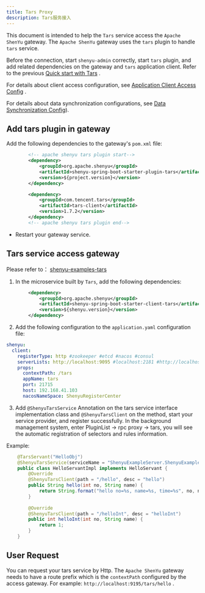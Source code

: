 ```yaml
---
title: Tars Proxy
description: Tars服务接入
---
```


This document is intended to help the `Tars` service access the `Apache ShenYu` gateway. The `Apache ShenYu` gateway uses the `tars` plugin to handle `tars` service.

Before the connection, start `shenyu-admin` correctly, start `tars` plugin, and add related dependencies on the gateway and `tars` application client. Refer to the previous [Quick start with Tars](../../quick-start/quick-start-tars) .

For details about client access configuration, see [Application Client Access Config](./register-center-access) .

For details about data synchronization configurations, see [Data Synchronization Config](./use-data-sync)).


## Add tars plugin in gateway


Add the following dependencies to the gateway's `pom.xml` file:


```xml
        <!-- apache shenyu tars plugin start-->
        <dependency>
            <groupId>org.apache.shenyu</groupId>
            <artifactId>shenyu-spring-boot-starter-plugin-tars</artifactId>
            <version>${project.version}</version>
        </dependency>

        <dependency>
            <groupId>com.tencent.tars</groupId>
            <artifactId>tars-client</artifactId>
            <version>1.7.2</version>
        </dependency>
        <!-- apache shenyu tars plugin end-->
```

* Restart your gateway service.

## Tars service access gateway

Please refer to： [shenyu-examples-tars](https://github.com/apache/shenyu/tree/v2.4.1/shenyu-examples/shenyu-examples-tars)

1. In the microservice built by `Tars`, add the following dependencies:

```xml
        <dependency>
            <groupId>org.apache.shenyu</groupId>
            <artifactId>shenyu-spring-boot-starter-client-tars</artifactId>
            <version>${shenyu.version}</version>
        </dependency>
```

2. Add the following configuration to the `application.yaml` configuration file:

```yaml
shenyu:
  client:
    registerType: http #zookeeper #etcd #nacos #consul
    serverLists: http://localhost:9095 #localhost:2181 #http://localhost:2379 #localhost:8848
    props:
      contextPath: /tars
      appName: tars
      port: 21715
      host: 192.168.41.103
      nacosNameSpace: ShenyuRegisterCenter
```

3. Add `@ShenyuTarsService` Annotation on the tars service interface implementation class and `@ShenyuTarsClient` on the method, start your service provider, and register successfully. In the background management system, enter PluginList -> rpc proxy -> tars, you will see the automatic registration of selectors and rules information.

Example:

```java
    @TarsServant("HelloObj")
    @ShenyuTarsService(serviceName = "ShenyuExampleServer.ShenyuExampleApp.HelloObj")
    public class HelloServantImpl implements HelloServant {
        @Override
        @ShenyuTarsClient(path = "/hello", desc = "hello")
        public String hello(int no, String name) {
            return String.format("hello no=%s, name=%s, time=%s", no, name, System.currentTimeMillis());
        }
    
        @Override
        @ShenyuTarsClient(path = "/helloInt", desc = "helloInt")
        public int helloInt(int no, String name) {
            return 1;
        }
    }

```

## User Request

You can request your tars service by Http. The `Apache ShenYu` gateway needs to have a route prefix which is the `contextPath` configured by the access gateway. For example: `http://localhost:9195/tars/hello` .

